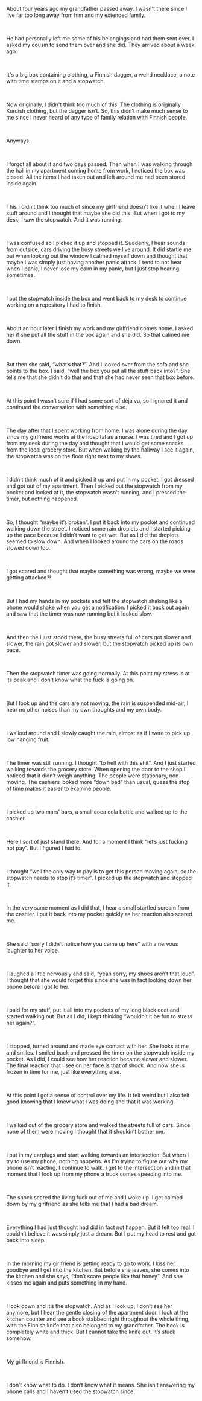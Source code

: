 About four years ago my grandfather passed away. I wasn't there since I live far too long away from him and my extended family.

&#x200B;

He had personally left me some of his belongings and had them sent over. I asked my cousin to send them over and she did. They arrived about a week ago. 

&#x200B;

It's a big box containing clothing, a Finnish dagger, a weird necklace, a note with time stamps on it and a stopwatch.

&#x200B;

Now originally, I didn't think too much of this. The clothing is originally Kurdish clothing, but the dagger isn’t. So, this didn’t make much sense to me since I never heard of any type of family relation with Finnish people. 

&#x200B;

Anyways.

&#x200B;

I forgot all about it and two days passed. Then when I was walking through the hall in my apartment coming home from work, I noticed the box was closed. All the items I had taken out and left around me had been stored inside again. 

&#x200B;

This I didn’t think too much of since my girlfriend doesn’t like it when I leave stuff around and I thought that maybe she did this. But when I got to my desk, I saw the stopwatch. And it was running. 

&#x200B;

I was confused so I picked it up and stopped it. Suddenly, I hear sounds from outside, cars driving the busy streets we live around. It did startle me but when looking out the window I calmed myself down and thought that maybe I was simply just having another panic attack. I tend to not hear when I panic, I never lose my calm in my panic, but I just stop hearing sometimes. 

&#x200B;

I put the stopwatch inside the box and went back to my desk to continue working on a repository I had to finish. 

&#x200B;

About an hour later I finish my work and my girlfriend comes home. I asked her if she put all the stuff in the box again and she did. So that calmed me down.

&#x200B;

But then she said, “what’s that?”. And I looked over from the sofa and she points to the box. I said, “well the box you put all the stuff back into?”. She tells me that she didn’t do that and that she had never seen that box before. 

&#x200B;

At this point I wasn’t sure if I had some sort of déjá vu, so I ignored it and continued the conversation with something else. 

&#x200B;

The day after that I spent working from home. I was alone during the day since my girlfriend works at the hospital as a nurse. I was tired and I got up from my desk during the day and thought that I would get some snacks from the local grocery store. But when walking by the hallway I see it again, the stopwatch was on the floor right next to my shoes. 

&#x200B;

I didn’t think much of it and picked it up and put in my pocket. I got dressed and got out of my apartment. Then I picked out the stopwatch from my pocket and looked at it, the stopwatch wasn’t running, and I pressed the timer, but nothing happened. 

&#x200B;

So, I thought “maybe it’s broken”. I put it back into my pocket and continued walking down the street. I noticed some rain droplets and I started picking up the pace because I didn’t want to get wet. But as I did the droplets seemed to slow down. And when I looked around the cars on the roads slowed down too. 

&#x200B;

I got scared and thought that maybe something was wrong, maybe we were getting attacked?!

&#x200B;

But I had my hands in my pockets and felt the stopwatch shaking like a phone would shake when you get a notification. I picked it back out again and saw that the timer was now running but it looked slow. 

&#x200B;

And then the I just stood there, the busy streets full of cars got slower and slower, the rain got slower and slower, but the stopwatch picked up its own pace. 

&#x200B;

Then the stopwatch timer was going normally. At this point my stress is at its peak and I don’t know what the fuck is going on. 

&#x200B;

But I look up and the cars are not moving, the rain is suspended mid-air, I hear no other noises than my own thoughts and my own body. 

&#x200B;

I walked around and I slowly caught the rain, almost as if I were to pick up low hanging fruit. 

&#x200B;

The timer was still running. I thought “to hell with this shit”. And I just started walking towards the grocery store. When opening the door to the shop I noticed that it didn’t weigh anything. The people were stationary, non-moving. The cashiers looked more “down bad” than usual, guess the stop of time makes it easier to examine people. 

&#x200B;

I picked up two mars’ bars, a small coca cola bottle and walked up to the cashier.  

&#x200B;

Here I sort of just stand there. And for a moment I think “let’s just fucking not pay”. But I figured I had to. 

&#x200B;

I thought “well the only way to pay is to get this person moving again, so the stopwatch needs to stop it’s timer”. I picked up the stopwatch and stopped it. 

&#x200B;

In the very same moment as I did that, I hear a small startled scream from the cashier. I put it back into my pocket quickly as her reaction also scared me. 

&#x200B;

She said “sorry I didn’t notice how you came up here” with a nervous laughter to her voice.  

&#x200B;

I laughed a little nervously and said, “yeah sorry, my shoes aren’t that loud”. I thought that she would forget this since she was in fact looking down her phone before I got to her.

&#x200B;

I paid for my stuff, put it all into my pockets of my long black coat and started walking out. But as I did, I kept thinking “wouldn’t it be fun to stress her again?”.

&#x200B;

I stopped, turned around and made eye contact with her. She looks at me and smiles. I smiled back and pressed the timer on the stopwatch inside my pocket. As I did, I could see how her reaction became slower and slower. The final reaction that I see on her face is that of shock. And now she is frozen in time for me, just like everything else. 

&#x200B;

At this point I got a sense of control over my life. It felt weird but I also felt good knowing that I knew what I was doing and that it was working. 

&#x200B;

I walked out of the grocery store and walked the streets full of cars. Since none of them were moving I thought that it shouldn’t bother me. 

&#x200B;

I put in my earplugs and start walking towards an intersection. But when I try to use my phone, nothing happens. As I’m trying to figure out why my phone isn’t reacting, I continue to walk. I get to the intersection and in that moment that I look up from my phone a truck comes speeding into me. 

&#x200B;

The shock scared the living fuck out of me and I woke up. I get calmed down by my girlfriend as she tells me that I had a bad dream. 

&#x200B;

Everything I had just thought had did in fact not happen. But it felt too real. I couldn’t believe it was simply just a dream. But I put my head to rest and got back into sleep.

&#x200B;

In the morning my girlfriend is getting ready to go to work. I kiss her goodbye and I get into the kitchen. But before she leaves, she comes into the kitchen and she says, “don’t scare people like that honey”. And she kisses me again and puts something in my hand.

&#x200B;

I look down and it’s the stopwatch. And as I look up, I don’t see her anymore, but I hear the gentle closing of the apartment door. I look at the kitchen counter and see a book stabbed right throughout the whole thing, with the Finnish knife that also belonged to my grandfather. The book is completely white and thick. But I cannot take the knife out. It’s stuck somehow.  

&#x200B;

My girlfriend is Finnish.

&#x200B;

I don’t know what to do. I don’t know what it means. She isn’t answering my phone calls and I haven’t used the stopwatch since.